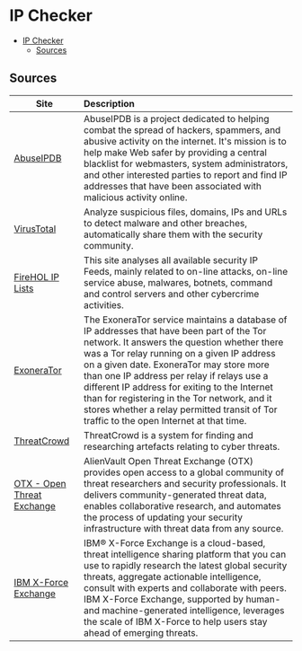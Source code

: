 # IP Checker

- [IP Checker](#ip-checker)
  - [Sources](#sources)

## Sources

| **Site** | **Description** |
| --- |:--- |
| [AbuseIPDB](https://www.abuseipdb.com/) | AbuseIPDB is a project dedicated to helping combat the spread of hackers, spammers, and abusive activity on the internet. It's mission is to help make Web safer by providing a central blacklist for webmasters, system administrators, and other interested parties to report and find IP addresses that have been associated with malicious activity online. |
| [VirusTotal](https://virustotal.com) | Analyze suspicious files, domains, IPs and URLs to detect malware and other breaches, automatically share them with the security community. |
| [FireHOL IP Lists](https://iplists.firehol.org/) | This site analyses all available security IP Feeds, mainly related to on-line attacks, on-line service abuse, malwares, botnets, command and control servers and other cybercrime activities. |
| [ExoneraTor](https://metrics.torproject.org/exonerator.html) | The ExoneraTor service maintains a database of IP addresses that have been part of the Tor network.  It answers the question whether there was a Tor relay running on a given IP address on a given date.  ExoneraTor may store more than one IP address per relay if relays use a different IP address for exiting to the Internet than for registering in the Tor network, and it stores whether a relay permitted transit of Tor traffic to the open Internet at that time. |
| [ThreatCrowd](https://www.threatcrowd.org/) | ThreatCrowd is a system for finding and researching artefacts relating to cyber threats. |
| [OTX - Open Threat Exchange](https://otx.alienvault.com/) | AlienVault Open Threat Exchange (OTX) provides open access to a global community of threat researchers and security professionals. It delivers community-generated threat data, enables collaborative research, and automates the process of updating your security infrastructure with threat data from any source. |
| [IBM X-Force Exchange](https://exchange.xforce.ibmcloud.com/) | IBM® X-Force Exchange is a cloud-based, threat intelligence sharing platform that you can use to rapidly research the latest global security threats, aggregate actionable intelligence, consult with experts and collaborate with peers. IBM X-Force Exchange, supported by human- and machine-generated intelligence, leverages the scale of IBM X-Force to help users stay ahead of emerging threats. |